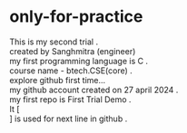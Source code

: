 # only-for-practice
This is my second trial  .
<br>
created by Sanghmitra (engineer)
<br>
my first programming language is C .
<br>
course name - btech.CSE(core) .
<br>
explore github first time...
<br>
my github account created on 27 april 2024 .
<br>
my first repo is First Trial Demo .
<br>
It [ <br> ] is used for next line in github .
